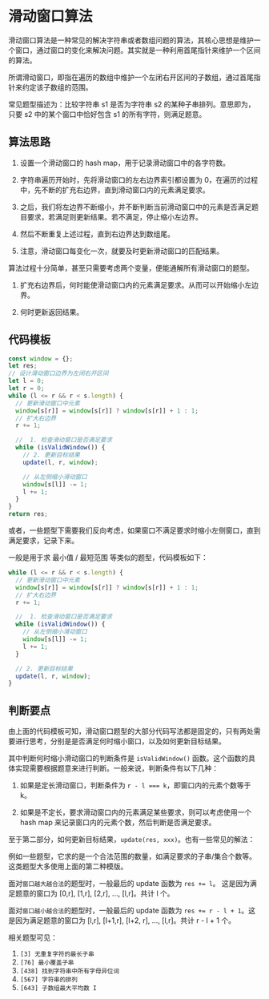 # 滑动窗口算法

滑动窗口算法是一种常见的解决字符串或者数组问题的算法，其核心思想是维护一个窗口，通过窗口的变化来解决问题。其实就是一种利用首尾指针来维护一个区间的算法。

所谓滑动窗口，即指在遍历的数组中维护一个左闭右开区间的子数组，通过首尾指针来约定该子数组的范围。

常见题型描述为：比较字符串 s1 是否为字符串 s2 的某种子串排列。意思即为，只要 s2 中的某个窗口中恰好包含 s1 的所有字符，则满足题意。

## 算法思路

1. 设置一个滑动窗口的 hash map，用于记录滑动窗口中的各字符数。

2. 字符串遍历开始时，先将滑动窗口的左右边界索引都设置为 0，在遍历的过程中，先不断的扩充右边界，直到滑动窗口内的元素满足要求。

3. 之后，我们将左边界不断缩小，并不断判断当前滑动窗口中的元素是否满足题目要求，若满足则更新结果。若不满足，停止缩小左边界。

4. 然后不断重复上述过程，直到右边界达到数组尾。

5. 注意，滑动窗口每变化一次，就要及时更新滑动窗口的匹配结果。

算法过程十分简单，甚至只需要考虑两个变量，便能通解所有滑动窗口的题型。

1. 扩充右边界后，何时能使滑动窗口内的元素满足要求。从而可以开始缩小左边界。

2. 何时更新返回结果。

## 代码模板

```javascript
const window = {};
let res;
// 设计滑动窗口边界为左闭右开区间
let l = 0;
let r = 0;
while (l <= r && r < s.length) {
  // 更新滑动窗口中元素
  window[s[r]] = window[s[r]] ? window[s[r]] + 1 : 1;
  // 扩大右边界
  r += 1;

  //  1. 检查滑动窗口是否满足要求
  while (isValidWindow()) {
    // 2. 更新目标结果
    update(l, r, window);

    // 从左侧缩小滑动窗口
    window[s[l]] -= 1;
    l += 1;
  }
}
return res;
```

或者，一些题型下需要我们反向考虑，如果窗口不满足要求时缩小左侧窗口，直到满足要求，记录下来。

一般是用于求 最小值 / 最短范围 等类似的题型，代码模板如下：

```javascript
while (l <= r && r < s.length) {
  // 更新滑动窗口中元素
  window[s[r]] = window[s[r]] ? window[s[r]] + 1 : 1;
  // 扩大右边界
  r += 1;

  //  1. 检查滑动窗口是否满足要求
  while (isValidWindow()) {
    // 从左侧缩小滑动窗口
    window[s[l]] -= 1;
    l += 1;
  }

  // 2. 更新目标结果
  update(l, r, window);
}
```

## 判断要点

由上面的代码模板可知，滑动窗口题型的大部分代码写法都是固定的，只有两处需要进行思考，分别是是否满足何时缩小窗口，以及如何更新目标结果。

其中判断何时缩小滑动窗口的判断条件是 `isValidWindow()` 函数。这个函数的具体实现需要根据题意来进行判断。一般来说，判断条件有以下几种：

1. 如果是定长滑动窗口，判断条件为 `r - l === k`，即窗口内的元素个数等于 k。

2. 如果是不定长，要求滑动窗口内的元素满足某些要求，则可以考虑使用一个 hash map 来记录窗口内的元素个数，然后判断是否满足要求。

至于第二部分，如何更新目标结果，`update(res, xxx)`。也有一些常见的解法：

例如一些题型，它求的是一个合法范围的数量，如满足要求的子串/集合个数等。这类题型大多使用上面的第二种模版。

面对`窗口越大越合法`的题型时，一般最后的 update 函数为 `res += l`。 这是因为满足题意的窗口为 [0,r], [1,r], [2,r], ..., [l,r]。共计 l 个。

面对`窗口越小越合法`的题型时，一般最后的 update 函数为 `res += r - l + 1`。这是因为满足题意的窗口为 [l,r], [l+1,r], [l+2, r], ..., [l,r]。共计 r - l + 1 个。

相关题型可见：

1. `[3] 无重复字符的最长子串`
2. `[76] 最小覆盖子串`
3. `[438] 找到字符串中所有字母异位词`
4. `[567] 字符串的排列`
5. `[643] 子数组最大平均数 I`
